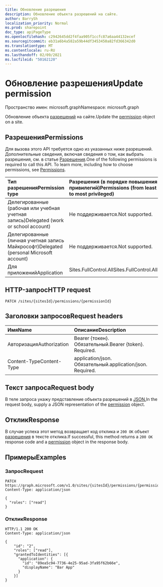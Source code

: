 ```yaml
---
title: Обновление разрешения
description: Обновление объекта разрешений на сайте.
author: BarrySh
localization_priority: Normal
ms.prod: sharepoint
doc_type: apiPageType
ms.openlocfilehash: c2942645dd2f4faa905f1ccfc87a6aa44132ecef
ms.sourcegitcommit: eb31a6b4a582a59b44df3453450a82fd366342d0
ms.translationtype: MT
ms.contentlocale: ru-RU
ms.lasthandoff: 02/09/2021
ms.locfileid: "50162120"
---
```

# <a name="update-permission"></a><span data-ttu-id="12a83-103">Обновление разрешения</span><span class="sxs-lookup"><span data-stu-id="12a83-103">Update permission</span></span>
<span data-ttu-id="12a83-104">Пространство имен: microsoft.graph</span><span class="sxs-lookup"><span data-stu-id="12a83-104">Namespace: microsoft.graph</span></span>

<span data-ttu-id="12a83-105">Обновление объекта [разрешений](../resources/permission.md) на сайте.</span><span class="sxs-lookup"><span data-stu-id="12a83-105">Update the [permission](../resources/permission.md) object on a site.</span></span>

## <a name="permissions"></a><span data-ttu-id="12a83-106">Разрешения</span><span class="sxs-lookup"><span data-stu-id="12a83-106">Permissions</span></span>
<span data-ttu-id="12a83-p101">Для вызова этого API требуется одно из указанных ниже разрешений. Дополнительные сведения, включая сведения о том, как выбрать разрешения, см. в статье [Разрешения](/graph/permissions-reference).</span><span class="sxs-lookup"><span data-stu-id="12a83-p101">One of the following permissions is required to call this API. To learn more, including how to choose permissions, see [Permissions](/graph/permissions-reference).</span></span>

|<span data-ttu-id="12a83-109">Тип разрешения</span><span class="sxs-lookup"><span data-stu-id="12a83-109">Permission type</span></span>                        | <span data-ttu-id="12a83-110">Разрешения (в порядке повышения привилегий)</span><span class="sxs-lookup"><span data-stu-id="12a83-110">Permissions (from least to most privileged)</span></span>
|:--------------------------------------|:-------------------------------------
|<span data-ttu-id="12a83-111">Делегированные (рабочая или учебная учетная запись)</span><span class="sxs-lookup"><span data-stu-id="12a83-111">Delegated (work or school account)</span></span>     | <span data-ttu-id="12a83-112">Не поддерживается.</span><span class="sxs-lookup"><span data-stu-id="12a83-112">Not supported.</span></span>
|<span data-ttu-id="12a83-113">Делегированные (личная учетная запись Майкрософт)</span><span class="sxs-lookup"><span data-stu-id="12a83-113">Delegated (personal Microsoft account)</span></span> | <span data-ttu-id="12a83-114">Не поддерживается.</span><span class="sxs-lookup"><span data-stu-id="12a83-114">Not supported.</span></span>
|<span data-ttu-id="12a83-115">Для приложений</span><span class="sxs-lookup"><span data-stu-id="12a83-115">Application</span></span>                            | <span data-ttu-id="12a83-116">Sites.FullControl.All</span><span class="sxs-lookup"><span data-stu-id="12a83-116">Sites.FullControl.All</span></span>

## <a name="http-request"></a><span data-ttu-id="12a83-117">HTTP-запрос</span><span class="sxs-lookup"><span data-stu-id="12a83-117">HTTP request</span></span>

<!-- {
  "blockType": "ignored"
}
-->
``` http
PATCH /sites/{sitesId}/permissions/{permissionId}
```

## <a name="request-headers"></a><span data-ttu-id="12a83-118">Заголовки запросов</span><span class="sxs-lookup"><span data-stu-id="12a83-118">Request headers</span></span>
|<span data-ttu-id="12a83-119">Имя</span><span class="sxs-lookup"><span data-stu-id="12a83-119">Name</span></span>|<span data-ttu-id="12a83-120">Описание</span><span class="sxs-lookup"><span data-stu-id="12a83-120">Description</span></span>|
|:---|:---|
|<span data-ttu-id="12a83-121">Авторизация</span><span class="sxs-lookup"><span data-stu-id="12a83-121">Authorization</span></span>|<span data-ttu-id="12a83-p102">Bearer {токен}. Обязательный.</span><span class="sxs-lookup"><span data-stu-id="12a83-p102">Bearer {token}. Required.</span></span>|
|<span data-ttu-id="12a83-124">Content-Type</span><span class="sxs-lookup"><span data-stu-id="12a83-124">Content-Type</span></span>|<span data-ttu-id="12a83-p103">application/json. Обязательный.</span><span class="sxs-lookup"><span data-stu-id="12a83-p103">application/json. Required.</span></span>|

## <a name="request-body"></a><span data-ttu-id="12a83-127">Текст запроса</span><span class="sxs-lookup"><span data-stu-id="12a83-127">Request body</span></span>
<span data-ttu-id="12a83-128">В теле запроса укажу представление объекта разрешений в [JSON.](../resources/permission.md)</span><span class="sxs-lookup"><span data-stu-id="12a83-128">In the request body, supply a JSON representation of the [permission](../resources/permission.md) object.</span></span>

## <a name="response"></a><span data-ttu-id="12a83-129">Отклик</span><span class="sxs-lookup"><span data-stu-id="12a83-129">Response</span></span>

<span data-ttu-id="12a83-130">В случае успеха этот метод возвращает код отклика и `200 OK` объект [разрешения](../resources/permission.md) в тексте отклика.</span><span class="sxs-lookup"><span data-stu-id="12a83-130">If successful, this method returns a `200 OK` response code and a [permission](../resources/permission.md) object in the response body.</span></span>

## <a name="examples"></a><span data-ttu-id="12a83-131">Примеры</span><span class="sxs-lookup"><span data-stu-id="12a83-131">Examples</span></span>

### <a name="request"></a><span data-ttu-id="12a83-132">Запрос</span><span class="sxs-lookup"><span data-stu-id="12a83-132">Request</span></span>
<!-- {
  "blockType": "request",
  "name": "update_permission_from_"
}
-->
``` http
PATCH https://graph.microsoft.com/v1.0/sites/{sitesId}/permissions/{permissionId}
Content-Type: application/json

{
  "roles": ["read"]
}
```


### <a name="response"></a><span data-ttu-id="12a83-133">Отклик</span><span class="sxs-lookup"><span data-stu-id="12a83-133">Response</span></span>

<!-- {
  "blockType": "response",
  "truncated": true,
  "@odata.type": "microsoft.graph.permission"
}
-->
``` http
HTTP/1.1 200 OK
Content-Type: application/json

{
    "id": "2",
    "roles": ["read"],
    "grantedToIdentities": [{
      "application": {
        "id": "89ea5c94-7736-4e25-95ad-3fa95f62b66e",
        "displayName": "Bar App"
      }
    }]
}
```

<!-- {
  "type": "#page.annotation",
  "description": "",
  "keywords": "",
  "section": "documentation",
  "tocPath": "Sites/Permissions/Update site permission",
  "suppressions": [
  ]
} -->
